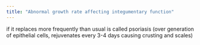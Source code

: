 ```yaml
---
title: "Abnormal growth rate affecting integumentary function"
---
```

if it replaces more frequently than usual is called psoriasis (over generation of epithelial cells, rejuvenates every 3-4 days causing crusting and scales)

